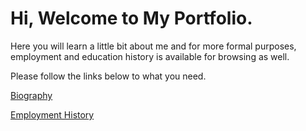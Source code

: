 # Hi, Welcome to My Portfolio.
Here you will learn a little bit about me and for more formal purposes, employment and education history is available for browsing as well.

Please follow the links below to what you need.

[Biography](https://michael-zen-hang-lui.github.io/portfolio/biography/from-then-to-now)

[Employment History](https://michael-zen-hang-lui.github.io/Portfolio/history)
